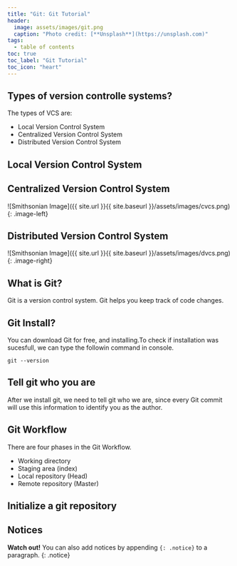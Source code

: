 ```yaml
---
title: "Git: Git Tutorial"
header:
  image: assets/images/git.png
  caption: "Photo credit: [**Unsplash**](https://unsplash.com)"
tags:
  - table of contents
toc: true
toc_label: "Git Tutorial"
toc_icon: "heart"
---
```

## Types of version controlle systems?
The types of VCS are:
  * Local Version Control System
  * Centralized Version Control System
  * Distributed Version Control System

## Local Version Control System
## Centralized Version Control System

![Smithsonian Image]({{ site.url }}{{ site.baseurl }}/assets/images/cvcs.png)
{: .image-left}
## Distributed Version Control System

![Smithsonian Image]({{ site.url }}{{ site.baseurl }}/assets/images/dvcs.png)
{: .image-right}
## What is Git?

Git is a version control system.
Git helps you keep track of code changes.

## Git Install?

You can download Git for free, and installing.To check if installation was sucesfull, we can type the followin command in console.

```console
git --version
```
## Tell git who you are
After we install git, we need to tell git who we are, since every Git commit will use this information to identify you as the author.
## Git Workflow
There are four phases in the Git Workflow.
* Working directory
* Staging area (index)
* Local repository (Head)
* Remote repository (Master)

## Initialize a git repository
## Notices

**Watch out!** You can also add notices by appending `{: .notice}` to a paragraph.
{: .notice}